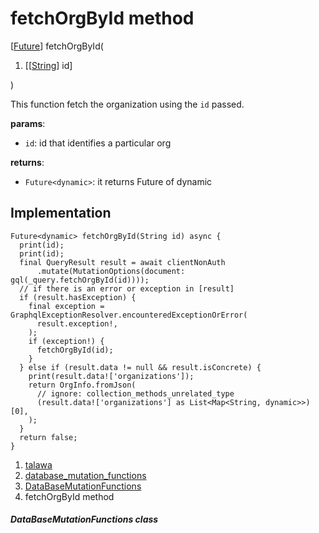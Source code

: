
<div>

# fetchOrgById method

</div>


[[Future](https://api.flutter.dev/flutter/dart-core/Future-class.html)]
fetchOrgById(

1.  [[[String](https://api.flutter.dev/flutter/dart-core/String-class.md)]
    id]

)



This function fetch the organization using the `id` passed.

**params**:

-   `id`: id that identifies a particular org

**returns**:

-   `Future<dynamic>`: it returns Future of dynamic



## Implementation

``` language-dart
Future<dynamic> fetchOrgById(String id) async {
  print(id);
  print(id);
  final QueryResult result = await clientNonAuth
      .mutate(MutationOptions(document: gql(_query.fetchOrgById(id))));
  // if there is an error or exception in [result]
  if (result.hasException) {
    final exception = GraphqlExceptionResolver.encounteredExceptionOrError(
      result.exception!,
    );
    if (exception!) {
      fetchOrgById(id);
    }
  } else if (result.data != null && result.isConcrete) {
    print(result.data!['organizations']);
    return OrgInfo.fromJson(
      // ignore: collection_methods_unrelated_type
      (result.data!['organizations'] as List<Map<String, dynamic>>)[0],
    );
  }
  return false;
}
```







1.  [talawa](../../index.md)
2.  [database_mutation_functions](../../services_database_mutation_functions/)
3.  [DataBaseMutationFunctions](../../services_database_mutation_functions/DataBaseMutationFunctions-class.md)
4.  fetchOrgById method

##### DataBaseMutationFunctions class







